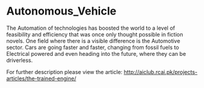 # Autonomous_Vehicle
The Automation of technologies has boosted the world to a level of feasibility and efficiency that was once only thought possible in fiction novels. One field where there is a visible difference is the Automotive sector. Cars are going faster and faster, changing from fossil fuels to Electrical powered and even heading into the future, where they can be driverless.

For further description please view the article:
  http://aiclub.rcai.pk/projects-articles/the-trained-engine/
